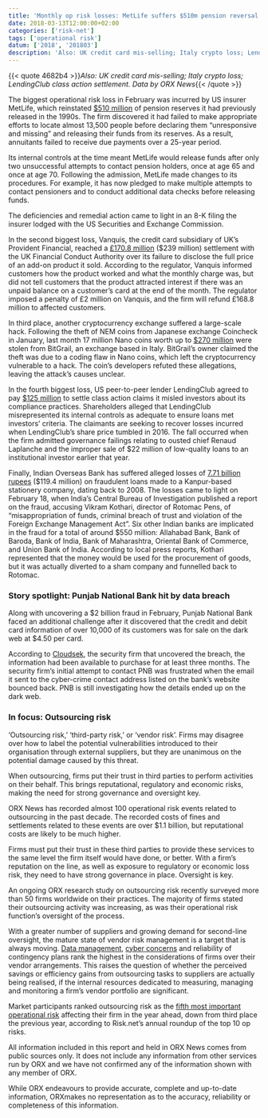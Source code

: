 ```yaml
---
title: 'Monthly op risk losses: MetLife suffers $510m pension reversal'
date: 2018-03-13T12:00:00+02:00
categories: ['risk-net']
tags: ['operational risk']
datum: ['2018', '201803']
description: 'Also: UK credit card mis-selling; Italy crypto loss; LendingClub class action settlement. Data by ORX News'
---
```


{{< quote 4682b4 >}}_Also: UK credit card mis-selling; Italy crypto loss; LendingClub class action settlement. Data by ORX News_{{< /quote >}}

The biggest operational risk loss in February was incurred by US insurer MetLife, which reinstated [$510 million](http://services.corporate-ir.net/SEC.Enhanced/SecCapsule.aspx?c=121171&fid=15445713) of pension reserves it had previously released in the 1990s. The firm discovered it had failed to make appropriate efforts to locate almost 13,500 people before declaring them “unresponsive and missing” and releasing their funds from its reserves. As a result, annuitants failed to receive due payments over a 25-year period.

Its internal controls at the time meant MetLife would release funds after only two unsuccessful attempts to contact pension holders, once at age 65 and once at age 70. Following the admission, MetLife made changes to its procedures. For example, it has now pledged to make multiple attempts to contact pensioners and to conduct additional data checks before releasing funds.

The deficiencies and remedial action came to light in an 8-K filing the insurer lodged with the US Securities and Exchange Commission.

In the second biggest loss, Vanquis, the credit card subsidiary of UK’s Provident Financial, reached a [£170.8 million](https://www.fca.org.uk/news/press-releases/fca-fines-vanquis-1976000-and-orders-vanquis-pay-compensation-customers) ($239 million) settlement with the UK Financial Conduct Authority over its failure to disclose the full price of an add-on product it sold. According to the regulator, Vanquis informed customers how the product worked and what the monthly charge was, but did not tell customers that the product attracted interest if there was an unpaid balance on a customer’s card at the end of the month. The regulator imposed a penalty of £2 million on Vanquis, and the firm will refund £168.8 million to affected customers.

In third place, another cryptocurrency exchange suffered a large-scale hack. Following the theft of NEM coins from Japanese exchange Coincheck in January, last month 17 million Nano coins worth up to [$270 million](https://bitgrail.com/news) were stolen from BitGrail, an exchange based in Italy. BitGrail’s owner claimed the theft was due to a coding flaw in Nano coins, which left the cryptocurrency vulnerable to a hack. The coin’s developers refuted these allegations, leaving the attack’s causes unclear.

In the fourth biggest loss, US peer-to-peer lender LendingClub agreed to pay [$125 million](http://ir.lendingclub.com/file.aspx?IID=4213397&FID=392262879) to settle class action claims it misled investors about its compliance practices. Shareholders alleged that LendingClub misrepresented its internal controls as adequate to ensure loans met investors’ criteria. The claimants are seeking to recover losses incurred when LendingClub’s share price tumbled in 2016. The fall occurred when the firm admitted governance failings relating to ousted chief Renaud Laplanche and the improper sale of $22 million of low-quality loans to an institutional investor earlier that year.

Finally, Indian Overseas Bank has suffered alleged losses of [7.71 billion rupees](http://cbi.nic.in/pressreleases/pr_2018-02-19-1.php) ($119.4 million) on fraudulent loans made to a Kanpur-based stationery company, dating back to 2008. The losses came to light on February 18, when India’s Central Bureau of Investigation published a report on the fraud, accusing Vikram Kothari, director of Rotomac Pens, of “misappropriation of funds, criminal breach of trust and violation of the Foreign Exchange Management Act”. Six other Indian banks are implicated in the fraud for a total of around $550 million: Allahabad Bank, Bank of Baroda, Bank of India, Bank of Maharashtra, Oriental Bank of Commerce, and Union Bank of India. According to local press reports, Kothari represented that the money would be used for the procurement of goods, but it was actually diverted to a sham company and funnelled back to Rotomac.

### Story spotlight: Punjab National Bank hit by data breach

Along with uncovering a $2 billion fraud in February, Punjab National Bank faced an additional challenge after it discovered that the credit and debit card information of over 10,000 of its customers was for sale on the dark web at $4.50 per card.

According to [Cloudsek](https://www.cloudsek.com/announcements/press/press-release-pnb-bank-cc-breach/), the security firm that uncovered the breach, the information had been available to purchase for at least three months. The security firm’s initial attempt to contact PNB was frustrated when the email it sent to the cyber-crime contact address listed on the bank’s website bounced back. PNB is still investigating how the details ended up on the dark web.

### In focus: Outsourcing risk

‘Outsourcing risk,’ ‘third-party risk,’ or ‘vendor risk’. Firms may disagree over how to label the potential vulnerabilities introduced to their organisation through external suppliers, but they are unanimous on the potential damage caused by this threat.

When outsourcing, firms put their trust in third parties to perform activities on their behalf. This brings reputational, regulatory and economic risks, making the need for strong governance and oversight key.

ORX News has recorded almost 100 operational risk events related to outsourcing in the past decade. The recorded costs of fines and settlements related to these events are over $1.1 billion, but reputational costs are likely to be much higher.

Firms must put their trust in these third parties to provide these services to the same level the firm itself would have done, or better. With a firm’s reputation on the line, as well as exposure to regulatory or economic loss risk, they need to have strong governance in place. Oversight is key.

An ongoing ORX research study on outsourcing risk recently surveyed more than 50 firms worldwide on their practices. The majority of firms stated their outsourcing activity was increasing, as was their operational risk function’s oversight of the process.

With a greater number of suppliers and growing demand for second-line oversight, the mature state of vendor risk management is a target that is always moving. [Data management](https://www.risk.net/5423326?utm_source=article&utm_medium=risk.net&utm_campaign=Top10oprisk189), [cyber concerns](https://www.risk.net/5423331?utm_source=article&utm_medium=risk.net&utm_campaign=Top10oprisk188) and reliability of contingency plans rank the highest in the considerations of firms over their vendor arrangements. This raises the question of whether the perceived savings or efficiency gains from outsourcing tasks to suppliers are actually being realised, if the internal resources dedicated to measuring, managing and monitoring a firm’s vendor portfolio are significant.

Market participants ranked outsourcing risk as the [fifth most important operational risk](https://www.risk.net/5423361?utm_source=article&utm_medium=risk.net&utm_campaign=Top10oprisk187) affecting their firm in the year ahead, down from third place the previous year, according to Risk.net’s annual roundup of the top 10 op risks.

All information included in this report and held in ORX News comes from public sources only. It does not include any information from other services run by ORX and we have not confirmed any of the information shown with any member of ORX.

While ORX endeavours to provide accurate, complete and up-to-date information, ORXmakes no representation as to the accuracy, reliability or completeness of this information.

